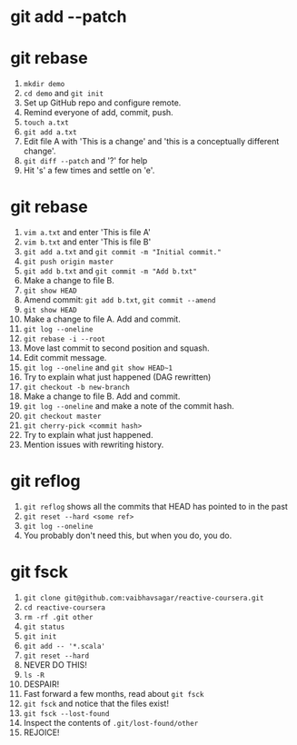 # git add --patch

# git rebase

1. `mkdir demo`
2. `cd demo` and `git init`
3. Set up GitHub repo and configure remote.
4. Remind everyone of add, commit, push.
5. `touch a.txt`
6. `git add a.txt`
7. Edit file A with 'This is a change' and 'this is a conceptually different change'.
8. `git diff --patch` and '?' for help
9. Hit 's' a few times and settle on 'e'.

# git rebase

1. `vim a.txt` and enter 'This is file A'
2. `vim b.txt` and enter 'This is file B'
3. `git add a.txt` and `git commit -m "Initial commit."`
4. `git push origin master`
5. `git add b.txt` and `git commit -m "Add b.txt"`
6. Make a change to file B.
7. `git show HEAD`
8. Amend commit: `git add b.txt`, `git commit --amend`
9. `git show HEAD`
10. Make a change to file A. Add and commit.
11. `git log --oneline`
12. `git rebase -i --root`
13. Move last commit to second position and squash.
14. Edit commit message.
15. `git log --oneline` and `git show HEAD~1`
16. Try to explain what just happened (DAG rewritten)
17. `git checkout -b new-branch`
18. Make a change to file B. Add and commit.
19. `git log --oneline` and make a note of the commit hash.
20. `git checkout master`
21. `git cherry-pick <commit hash>`
22. Try to explain what just happened.
23. Mention issues with rewriting history.

# git reflog
1. `git reflog` shows all the commits that HEAD has pointed to in the past
2. `git reset --hard <some ref>`
3. `git log --oneline`
4. You probably don't need this, but when you do, you do.

# git fsck

1. `git clone git@github.com:vaibhavsagar/reactive-coursera.git`
2. `cd reactive-coursera`
3. `rm -rf .git other`
4. `git status`
5. `git init`
6. `git add -- '*.scala'`
7. `git reset --hard`
8. NEVER DO THIS!
9. `ls -R`
10. DESPAIR!
11. Fast forward a few months, read about `git fsck`
12. `git fsck` and notice that the files exist!
13. `git fsck --lost-found`
14. Inspect the contents of `.git/lost-found/other`
15. REJOICE!

